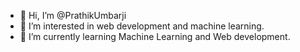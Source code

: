 - 👋 Hi, I’m @PrathikUmbarji
- 👀 I’m interested in web development and machine learning.
- 🌱 I’m currently learning Machine Learning and Web development.


<!---
PrathikUmbarji/PrathikUmbarji is a ✨ special ✨ repository because its `README.md` (this file) appears on your GitHub profile.
You can click the Preview link to take a look at your changes.
--->
